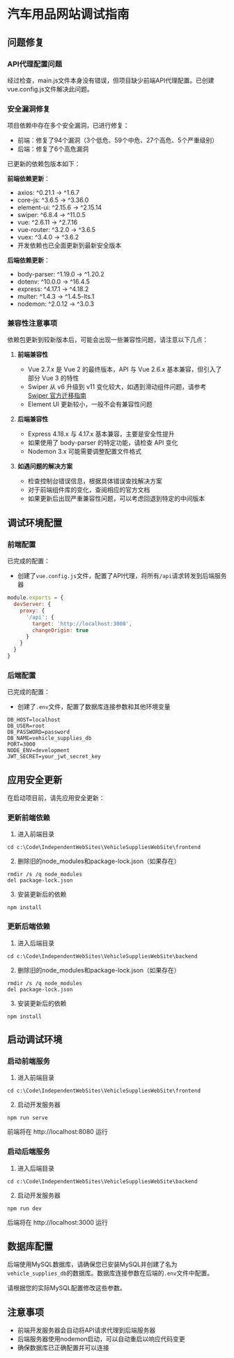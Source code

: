 # 汽车用品网站调试指南

## 问题修复

### API代理配置问题
经过检查，main.js文件本身没有错误，但项目缺少前端API代理配置。已创建vue.config.js文件解决此问题。

### 安全漏洞修复
项目依赖中存在多个安全漏洞，已进行修复：
- 前端：修复了94个漏洞（3个低危、59个中危、27个高危、5个严重级别）
- 后端：修复了6个高危漏洞

已更新的依赖包版本如下：

**前端依赖更新**：
- axios: ^0.21.1 → ^1.6.7
- core-js: ^3.6.5 → ^3.36.0
- element-ui: ^2.15.6 → ^2.15.14
- swiper: ^6.8.4 → ^11.0.5
- vue: ^2.6.11 → ^2.7.16
- vue-router: ^3.2.0 → ^3.6.5
- vuex: ^3.4.0 → ^3.6.2
- 开发依赖也已全面更新到最新安全版本

**后端依赖更新**：
- body-parser: ^1.19.0 → ^1.20.2
- dotenv: ^10.0.0 → ^16.4.5
- express: ^4.17.1 → ^4.18.2
- multer: ^1.4.3 → ^1.4.5-lts.1
- nodemon: ^2.0.12 → ^3.0.3

### 兼容性注意事项

依赖包更新到较新版本后，可能会出现一些兼容性问题，请注意以下几点：

1. **前端兼容性**
   - Vue 2.7.x 是 Vue 2 的最终版本，API 与 Vue 2.6.x 基本兼容，但引入了部分 Vue 3 的特性
   - Swiper 从 v6 升级到 v11 变化较大，如遇到滑动组件问题，请参考 [Swiper 官方迁移指南](https://swiperjs.com/migration-guide)
   - Element UI 更新较小，一般不会有兼容性问题

2. **后端兼容性**
   - Express 4.18.x 与 4.17.x 基本兼容，主要是安全性提升
   - 如果使用了 body-parser 的特定功能，请检查 API 变化
   - Nodemon 3.x 可能需要调整配置文件格式

3. **如遇问题的解决方案**
   - 检查控制台错误信息，根据具体错误查找解决方案
   - 对于前端组件库的变化，查阅相应的官方文档
   - 如果更新后出现严重兼容性问题，可以考虑回退到特定的中间版本

## 调试环境配置

### 前端配置

已完成的配置：
- 创建了`vue.config.js`文件，配置了API代理，将所有`/api`请求转发到后端服务器

```javascript
module.exports = {
  devServer: {
    proxy: {
      '/api': {
        target: 'http://localhost:3000',
        changeOrigin: true
      }
    }
  }
}
```

### 后端配置

已完成的配置：
- 创建了`.env`文件，配置了数据库连接参数和其他环境变量

```
DB_HOST=localhost
DB_USER=root
DB_PASSWORD=password
DB_NAME=vehicle_supplies_db
PORT=3000
NODE_ENV=development
JWT_SECRET=your_jwt_secret_key
```

## 应用安全更新

在启动项目前，请先应用安全更新：

### 更新前端依赖

1. 进入前端目录
```
cd c:\Code\IndependentWebSites\VehicleSuppliesWebSite\frontend
```

2. 删除旧的node_modules和package-lock.json（如果存在）
```
rmdir /s /q node_modules
del package-lock.json
```

3. 安装更新后的依赖
```
npm install
```

### 更新后端依赖

1. 进入后端目录
```
cd c:\Code\IndependentWebSites\VehicleSuppliesWebSite\backend
```

2. 删除旧的node_modules和package-lock.json（如果存在）
```
rmdir /s /q node_modules
del package-lock.json
```

3. 安装更新后的依赖
```
npm install
```

## 启动调试环境

### 启动前端服务

1. 进入前端目录
```
cd c:\Code\IndependentWebSites\VehicleSuppliesWebSite\frontend
```

2. 启动开发服务器
```
npm run serve
```
前端将在 http://localhost:8080 运行

### 启动后端服务

1. 进入后端目录
```
cd c:\Code\IndependentWebSites\VehicleSuppliesWebSite\backend
```

2. 启动开发服务器
```
npm run dev
```
后端将在 http://localhost:3000 运行

## 数据库配置

后端使用MySQL数据库，请确保您已安装MySQL并创建了名为`vehicle_supplies_db`的数据库。数据库连接参数在后端的`.env`文件中配置。

请根据您的实际MySQL配置修改这些参数。

## 注意事项

- 前端开发服务器会自动将API请求代理到后端服务器
- 后端服务器使用nodemon启动，可以自动重启以响应代码变更
- 确保数据库已正确配置并可以连接